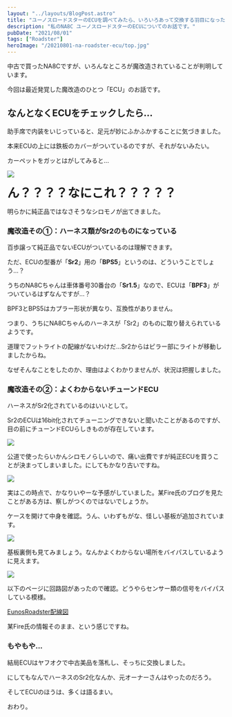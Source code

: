 ```yaml
---
layout: "../layouts/BlogPost.astro"
title: "ユーノスロードスターのECUを調べてみたら、いろいろあって交換する羽目になった"
description: "私のNA8C ユーノスロードスターのECUについてのお話です。"
pubDate: "2021/08/01"
tags: ["Roadster"]
heroImage: "/20210801-na-roadster-ecu/top.jpg" 
---
```


中古で買ったNA8Cですが、いろんなところが魔改造されていることが判明しています。

今回は最近発覚した魔改造のひとつ「ECU」のお話です。

## なんとなくECUをチェックしたら...

助手席で内装をいじっていると、足元が妙にふかふかすることに気づきました。

本来ECUの上には鉄板のカバーがついているのですが、それがないみたい。

カーペットをガッとはがしてみると...

![](/20210801-na-roadster-ecu/image01.jpg)

<span style="font-size: 200%"><b>ん？？？？なにこれ？？？？？</b></span>

明らかに純正品ではなさそうなシロモノが出てきました。

### 魔改造その①：ハーネス類がSr2のものになっている

百歩譲って純正品でないECUがついているのは理解できます。

ただ、ECUの型番が「**Sr2**」用の「**BPS5**」というのは、どういうことでしょう...？

うちのNA8Cちゃんは車体番号30番台の「**Sr1.5**」なので、ECUは「**BPF3**」がついているはずなんですが...？

BPF3とBPS5はカプラー形状が異なり、互換性がありません。

つまり、うちにNA8Cちゃんのハーネスが「Sr2」のものに取り替えられているようです。

道理でフットライトの配線がないわけだ...Sr2からはピラー部にライトが移動しましたからね。

なぜそんなことをしたのか、理由はよくわかりませんが、状況は把握しました。

### 魔改造その②：よくわからないチューンドECU

ハーネスがSr2化されているのはいいとして。

Sr2のECUは16bit化されてチューニングできないと聞いたことがあるのですが、目の前にチューンドECUらしきものが存在しています。

![](/20210801-na-roadster-ecu/image02.jpg)

公道で使ったらいかんシロモノらしいので、痛い出費ですが純正ECUを買うことが決まってしまいました。にしてもかなり古いですね。

![](/20210801-na-roadster-ecu/image03.jpg)

実はこの時点で、かなりいやーな予感がしていました。某Fire氏のブログを見たことがある方は、察しがつくのではないでしょうか。

ケースを開けて中身を確認。うん、いわずもがな、怪しい基板が追加されています。

![](/20210801-na-roadster-ecu/image04.jpg)

基板裏側も見てみましょう。なんかよくわからない場所をバイパスしているように見えます。

![](/20210801-na-roadster-ecu/image05.jpg)

以下のページに回路図があったので確認。どうやらセンサー類の信号をバイパスしている模様。

[EunosRoadster配線図](http://do-da.co.jp/wiring_diagram/index.html)

某Fire氏の情報そのまま、という感じですね。

### もやもや...

結局ECUはヤフオクで中古美品を落札し、そっちに交換しました。

にしてもなんでハーネスのSr2化なんか、元オーナーさんはやったのだろう。

そしてECUのほうは、多くは語るまい。

おわり。